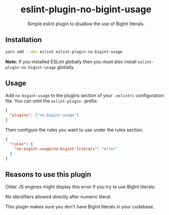 <div align="center">
  <h1>eslint-plugin-no-bigint-usage</h1>
  <p>Simple eslint plugin to disallow the use of BigInt literals.</p>
</div>

## Installation

```bash
yarn add --dev eslint eslint-plugin-no-bigint-usage
```

**Note:** If you installed ESLint globally then you must also install
`eslint-plugin-no-bigint-usage` globally.

## Usage

Add `no-bigint-usage` to the plugins section of your `.eslintrc` configuration file. You
can omit the `eslint-plugin-` prefix:

```json
{
  "plugins": ["no-bigint-usage"]
}
```

Then configure the rules you want to use under the rules section.

```json
{
  "rules": {
    "no-bigint-usage/no-bigint-literals": "error"
  }
}
```

## Reasons to use this plugin

Older JS engines might display this error if you try to use BigInt literals:

No identifiers allowed directly after numeric literal

This plugin makes sure you don't have BigInt literals in your codebase.
